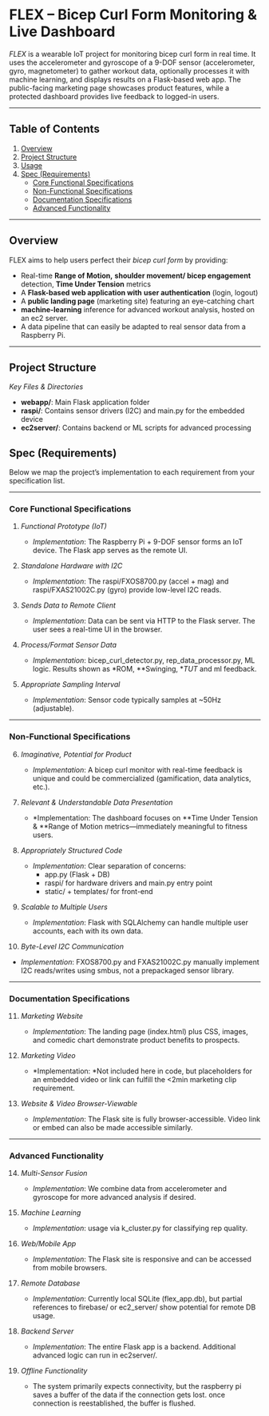 # FLEX – Bicep Curl Form Monitoring & Live Dashboard

*FLEX* is a wearable IoT project for monitoring bicep curl form in real time. It uses the accelerometer and gyroscope of a 9-DOF sensor (accelerometer, gyro, magnetometer) to gather workout data, optionally processes it with machine learning, and displays results on a Flask-based web app. The public-facing marketing page showcases product features, while a protected dashboard provides live feedback to logged-in users.

---

## Table of Contents

1. [Overview](#overview)  
2. [Project Structure](#project-structure)  
4. [Usage](#usage)  
7. [Spec (Requirements)](#spec-requirements)  
   - [Core Functional Specifications](#core-functional-specifications)  
   - [Non-Functional Specifications](#non-functional-specifications)  
   - [Documentation Specifications](#documentation-specifications)  
   - [Advanced Functionality](#advanced-functionality)  


---

## Overview

FLEX aims to help users perfect their *bicep curl form* by providing:  
- Real-time **Range of Motion,** **shoulder movement/ bicep engagement** detection, **Time Under Tension** metrics  
- A **Flask-based web application with** **user authentication** (login, logout)  
- A **public landing page** (marketing site) featuring an eye-catching chart  
- **machine-learning** inference for advanced workout analysis, hosted on an ec2 server.  
- A data pipeline that can easily be adapted to real sensor data from a Raspberry Pi.

---

## Project Structure
*Key Files & Directories*  
- **webapp/**: Main Flask application folder  
- **raspi/**: Contains sensor drivers (I2C) and main.py for the embedded device  
- **ec2server/**: Contains backend or ML scripts for advanced processing
## Spec (Requirements)

Below we map the project’s implementation to each requirement from your specification list.

---

### Core Functional Specifications

1. *Functional Prototype (IoT)*
   - *Implementation*: The Raspberry Pi + 9-DOF sensor forms an IoT device. The Flask app serves as the remote UI.

2. *Standalone Hardware with I2C*
   - *Implementation*: The raspi/FXOS8700.py (accel + mag) and raspi/FXAS21002C.py (gyro) provide low-level I2C reads.

3. *Sends Data to Remote Client*
   - *Implementation*: Data can be sent via HTTP to the Flask server. The user sees a real-time UI in the browser.

4. *Process/Format Sensor Data*
   - *Implementation*: bicep_curl_detector.py, rep_data_processor.py, ML logic. Results shown as *ROM, **Swinging, **TUT* and ml feedback.

5. *Appropriate Sampling Interval*
   - *Implementation*: Sensor code typically samples at ~50Hz (adjustable).

---

### Non-Functional Specifications

6. *Imaginative, Potential for Product*
   - *Implementation*: A bicep curl monitor with real-time feedback is unique and could be commercialized (gamification, data analytics, etc.).

7. *Relevant & Understandable Data Presentation*
   - *Implementation: The dashboard focuses on **Time Under Tension & **Range of Motion metrics—immediately meaningful to fitness users.

8. *Appropriately Structured Code*
   - *Implementation*: Clear separation of concerns:
     - app.py (Flask + DB)
     - raspi/ for hardware drivers and main.py entry point
     - static/ + templates/ for front-end

9. *Scalable to Multiple Users*
   - *Implementation*: Flask with SQLAlchemy can handle multiple user accounts, each with its own data.

10. *Byte-Level I2C Communication*
   - *Implementation*: FXOS8700.py and FXAS21002C.py manually implement I2C reads/writes using smbus, not a prepackaged sensor library.

---

### Documentation Specifications

11. *Marketing Website*
    - *Implementation*: The landing page (index.html) plus CSS, images, and comedic chart demonstrate product benefits to prospects.

12. *Marketing Video*
    - *Implementation: *Not included here in code, but placeholders for an embedded video or link can fulfill the <2min marketing clip requirement.

13. *Website & Video Browser-Viewable*
    - *Implementation*: The Flask site is fully browser-accessible. Video link or embed can also be made accessible similarly.

---

### Advanced Functionality

14. *Multi-Sensor Fusion*
    - *Implementation*: We combine data from accelerometer and gyroscope for more advanced analysis if desired.

15. *Machine Learning*
    - *Implementation*: usage via k_cluster.py for classifying rep quality.

18. *Web/Mobile App*
    - *Implementation*: The Flask site is responsive and can be accessed from mobile browsers.

20. *Remote Database*
    - *Implementation*: Currently local SQLite (flex_app.db), but partial references to firebase/ or ec2_server/ show potential for remote DB usage.

21. *Backend Server*
    - *Implementation*: The entire Flask app is a backend. Additional advanced logic can run in ec2server/.

23. *Offline Functionality*
    - The system primarily expects connectivity, but the raspberry pi saves a buffer of the data if the connection gets lost. once connection is reestablished, the buffer is flushed.
    